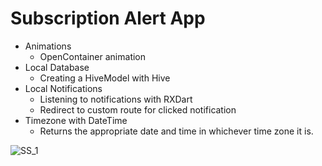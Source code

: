 # Subscription Alert App

- Animations
  - OpenContainer animation
- Local Database
  - Creating a HiveModel with Hive
- Local Notifications
  - Listening to notifications with RXDart
  - Redirect to custom route for clicked notification
- Timezone with DateTime
  - Returns the appropriate date and time in whichever time zone it is.

![SS_1](/screenshots/ss_gif.gif) 

